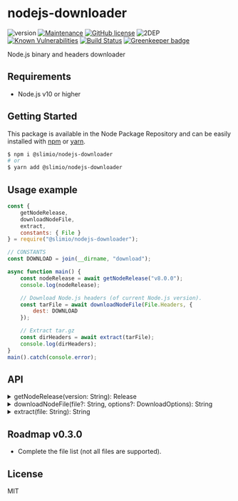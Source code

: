 # nodejs-downloader

![version](https://img.shields.io/badge/dynamic/json.svg?url=https://raw.githubusercontent.com/SlimIO/nodejs-downloader/master/package.json&query=$.version&label=Version)
[![Maintenance](https://img.shields.io/badge/Maintained%3F-yes-green.svg)](https://github.com/SlimIO/nodejs-downloader/commit-activity)
[![GitHub license](https://img.shields.io/github/license/Naereen/StrapDown.js.svg)](https://github.com/SlimIO/nodejs-downloader/blob/master/LICENSE)
![2DEP](https://img.shields.io/badge/Dependencies-2-yellow.svg)
[![Known Vulnerabilities](https://snyk.io/test/github/SlimIO/nodejs-downloader/badge.svg?targetFile=package.json)](https://snyk.io/test/github/SlimIO/nodejs-downloader?targetFile=package.json)
[![Build Status](https://travis-ci.com/SlimIO/Nodejs-downloader.svg?branch=master)](https://travis-ci.com/SlimIO/Nodejs-downloader) [![Greenkeeper badge](https://badges.greenkeeper.io/SlimIO/Nodejs-downloader.svg)](https://greenkeeper.io/)

Node.js binary and headers downloader

## Requirements
- Node.js v10 or higher

## Getting Started

This package is available in the Node Package Repository and can be easily installed with [npm](https://docs.npmjs.com/getting-started/what-is-npm) or [yarn](https://yarnpkg.com).

```bash
$ npm i @slimio/nodejs-downloader
# or
$ yarn add @slimio/nodejs-downloader
```

## Usage example

```js
const {
    getNodeRelease,
    downloadNodeFile,
    extract,
    constants: { File }
} = require("@slimio/nodejs-downloader");

// CONSTANTS
const DOWNLOAD = join(__dirname, "download");

async function main() {
    const nodeRelease = await getNodeRelease("v8.0.0");
    console.log(nodeRelease);

    // Download Node.js headers (of current Node.js version).
    const tarFile = await downloadNodeFile(File.Headers, {
        dest: DOWNLOAD
    });

    // Extract tar.gz
    const dirHeaders = await extract(tarFile);
    console.log(dirHeaders);
}
main().catch(console.error);
```

## API

<details><summary>getNodeRelease(version: String): Release</summary
<br />

Retrieve information about a given Node.js release.

```js
const { getNodeRelease } = require("@slimio/nodejs-downloader");

async function main() {
    const release = await getNodeRelease("v8.0.0");
    console.log(release);
}
main().catch(console.error);
```

Stdout will look like this:
```bash
{ name: "N/A",
  version: 'v8.0.0',
  date: 2017-05-30T00:00:00.000Z,
  files:
   Set {
     'aix-ppc64',
     'headers',
     'linux-arm64',
     'linux-armv6l',
     'linux-armv7l',
     'linux-ppc64le',
     'linux-s390x',
     'linux-x64',
     'linux-x86',
     'osx-x64-pkg',
     'osx-x64-tar',
     'src',
     'sunos-x64',
     'sunos-x86',
     'win-x64-7z',
     'win-x64-exe',
     'win-x64-msi',
     'win-x64-zip',
     'win-x86-7z',
     'win-x86-exe',
     'win-x86-msi',
     'win-x86-zip' },
  npm: '5.0.0',
  v8: '5.8.283.41',
  uv: '1.11.0',
  zlib: '1.2.11',
  openssl: '1.0.2k',
  modules: 57,
  lts: false }
```
</details>

<details><summary>downloadNodeFile(file?: String, options?: DownloadOptions): String</summary
<br />

Download a given release Node.js file... Use the constant `File` of the module to known all available Node.js files !

- Default value for `version` is the result of `process.version`.
- Default value for `dest` is the result of `process.cwd()`.

```js
const { downloadNodeFile, constants: { File } } = require("@slimio/nodejs-downloader");

async function main() {
    const tarFile = await downloadNodeFile(File.Headers, {
        version: "v11.0.0",
        dest: "./headers"
    });
    console.log(tarFile);
}
main().catch(console.error);
```
</details>

<details><summary>extract(file: String): String</summary
<br />

Extract `.tar.gz` and `.zip` file. This method help you to extract Node.js files !

Following the downloadNodeFile example:
```js
const tarFile = await downloadNodeFile(File.Headers, {
    version: "v11.0.0",
    dest: "./headers"
});
const dirName = await extract(tarFile);
console.log(dirName);
```
</details>

## Roadmap v0.3.0

- Complete the file list (not all files are supported).

## License
MIT
